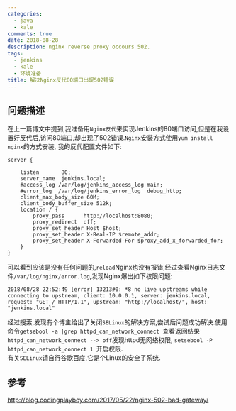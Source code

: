 ```yaml
---
categories:
  - java
  - kale
comments: true
date: 2018-08-28
description: nginx reverse proxy occours 502.
tags:
  - jenkins
  - kale
  - 环境准备
title: 解决Nginx反代80端口出现502错误
---
```



## 问题描述
在上一篇博文中提到,我准备用`Nginx反代`来实现Jenkins的80端口访问,但是在我设置好反代后,访问80端口,却出现了502错误.`Nginx`安装方式使用`yum install nginx`的方式安装, 我的反代配置文件如下:  
```
server {

    listen       80;
    server_name  jenkins.local;
    #access_log /var/log/jenkins_access_log main;
    #error_log  /var/log/jenkins_error_log  debug_http;
    client_max_body_size 60M;
    client_body_buffer_size 512k;
    location / {
        proxy_pass      http://localhost:8080;
        proxy_redirect  off;
        proxy_set_header Host $host;
        proxy_set_header X-Real-IP $remote_addr;
        proxy_set_header X-Forwarded-For $proxy_add_x_forwarded_for;
    }
}
```
可以看到应该是没有任何问题的,`reload`Nginx也没有报错,经过查看Nginx日志文件`/var/log/nginx/error.log`,发现Nginx爆出如下权限问题:  
```
2018/08/28 22:52:49 [error] 13213#0: *8 no live upstreams while connecting to upstream, client: 10.0.0.1, server: jenkins.local, request: "GET / HTTP/1.1", upstream: "http://localhost/", host: "jenkins.local"
```
经过搜索,发现有个博主给出了关闭`SELinux`的解决方案,尝试后问题成功解决.使用命令` getsebool -a |grep httpd_can_network_connect  `查看返回结果`httpd_can_network_connect --> off`发现httpd无网络权限,
`setsebool -P httpd_can_network_connect 1 `开启权限.  
有关`SELinux`请自行谷歌百度,它是个Linux的安全子系统.  

## 参考
http://blog.codingplayboy.com/2017/05/22/nginx-502-bad-gateway/